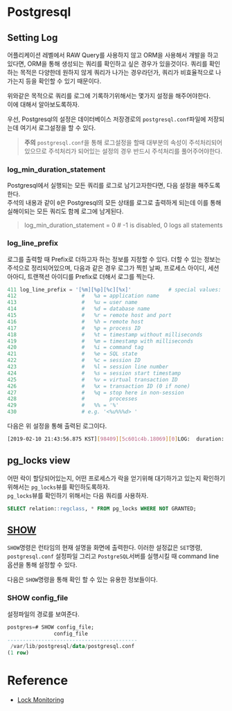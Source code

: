 # Postgresql

## Setting Log

어플리케이션 레벨에서 RAW Query를 사용하지 않고 ORM을 사용해서 개발을 하고 있다면, ORM을 통해 생성되는 쿼리를 확인하고 싶은 경우가 있을것이다. 쿼리를 확인하는 목적은 다양한데 원하지 않게 쿼리가 나가는 경우라던가, 쿼리가 비효율적으로 나가는지 등을 확인할 수 있기 때문이다.   

위와같은 목적으로 쿼리를 로그에 기록하기위해서는 몇가지 설정을 해주어야한다.  
이에 대해서 알아보도록하자.  

우선, Postgresql의 설정은 데이터베이스 저장경로의 `postgresql.conf`파일에 저장되는데 여기서 로그설정을 할 수 있다.  

>**주의**
>`postgresql.conf`을 통해 로그설정을 할때 대부분의 속성이 주석처리되어있으므로 주석처리가 되어있는 설정의 경우 반드시 주석처리를 풀어주어야한다.

### log_min_duration_statement

Postgresql에서 실행되는 모든 쿼리를 로그로 남기고자한다면, 다음 설정을 해주도록한다.  
주석의 내용과 같이 `0`은 Postgresql의 모든 상태를 로그로 출력하게 되는데 이를 통해 실해이되는 모든 쿼리도 함께 로그에 남게된다. 

>log_min_duration_statement = 0  # -1 is disabled, 0 logs all statements

### log_line_prefix

로그를 출력할 때 Prefix로 더하고자 하는 정보를 지정할 수 있다. 더할 수 있는 정보는 주석으로 정리되어있으며, 다음과 같은 경우 로그가 찍힌 날짜, 프로세스 아이디, 세션 아아디, 트랜잭션 아이디를 Prefix로 더해서 로그를 찍는다. 

```python
411 log_line_prefix = '[%m][%p][%c][%x]'            # special values:
412                     #   %a = application name
413                     #   %u = user name
414                     #   %d = database name
415                     #   %r = remote host and port
416                     #   %h = remote host
417                     #   %p = process ID
418                     #   %t = timestamp without milliseconds
419                     #   %m = timestamp with milliseconds
420                     #   %i = command tag
421                     #   %e = SQL state
422                     #   %c = session ID
423                     #   %l = session line number
424                     #   %s = session start timestamp
425                     #   %v = virtual transaction ID
426                     #   %x = transaction ID (0 if none)
427                     #   %q = stop here in non-session
428                     #        processes
429                     #   %% = '%'
430                     # e.g. '<%u%%%d> '
```

다음은 위 설정을 통해 출력된 로그이다. 

```sh
[2019-02-10 21:43:56.875 KST][98409][5c601c4b.18069][0]LOG:  duration: 302.489 ms  statement: SELECT "auth_user"."id", "auth_user"."username", "auth_user"."first_name", "auth_user"."last_name", "auth_user"."email", "auth_user"."password", "auth_user"."is_staff", "auth_user"."is_active", "auth_user"."is_superuser", "auth_user"."last_login", "auth_user"."date_joined" FROM "auth_user"
```

## pg_locks view

어떤 락이 할당되어있는지, 어떤 프로세스가 락을 얻기위해 대기하가고 있는지 확인하기 위해서는 `pg_locks`뷰를 확인하도록하자.   
`pg_locks`뷰를 확인하기 위해서는 다음 쿼리를 사용하자. 

```sql
SELECT relation::regclass, * FROM pg_locks WHERE NOT GRANTED;
```

## [SHOW](https://www.postgresql.org/docs/9.1/sql-show.html)

`SHOW`명령은 런타임의 현재 설명을 화면에 출력한다.  이러한 설정값은 `SET`명령, `postgresql.conf` 설정파일 그리고 `PostgreSQL`서버를 실행시킬 때 command line 옵션을 통해 설정할 수 있다. 

다음은 `SHOW`명령을 통해 확인 할 수 있는 유용한 정보들이다. 

### SHOW config_file

설정파일의 경로를 보여준다. 

```sql
postgres=# SHOW config_file;
               config_file
------------------------------------------
 /var/lib/postgresql/data/postgresql.conf
(1 row)
```

# Reference

* [Lock Monitoring](https://wiki.postgresql.org/wiki/Lock_Monitoring)